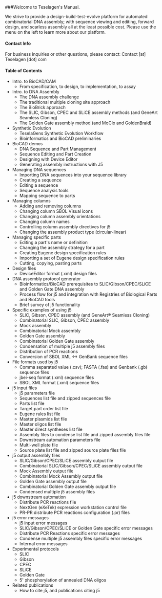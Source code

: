 ###Welcome to Teselagen's Manual. 

We strive to provide a design-build-test-evolve platform for automated combinatorial DNA assembly; with sequence viewing and editing, forward design, and scarless assembly all at the least possible cost. Please use the menu on the left to learn more about our platform. 

#### Contact Info

For business inquiries or other questions, please contact: Contact [at] Teselagen [dot] com

#### Table of Contents

* Intro. to BioCAD/CAM
    * From specification, to design, to implementation, to assay
* Intro. to DNA Assembly
    * The DNA assembly challenge
    * The traditional multiple cloning site approach
    * The BioBrick approach
    * The SLIC, Gibson, CPEC and SLiCE assembly methods (and GeneArt Seamless Cloning)
    * The Golden Gate assembly method (and MoClo and GoldenBraid)
* Synthetic Evolution
    * TeselaGens Synthetic Evolution Workflow
    * Bioinformatics and BioCAD preliminaries
* BioCAD demos
    * DNA Sequence and Part Management
    * Sequence Editing and Part Creation
    * Designing with Device Editor
    * Generating assembly instructions with J5
* Managing DNA sequences
    * Importing DNA sequences into your sequence library
    * Creating a sequence
    * Editing a sequence
    * Sequence analysis tools
    * Mapping sequence to parts
* Managing columns
    * Adding and removing columns
    * Changing column SBOL Visual icons
    * Changing column assembly orientations
    * Changing column names
    * Controlling column assembly directives for j5
    * Changing the assembly product type (circular-linear)
* Managing specific parts
    * Editing a part's name or definition
    * Changing the assembly strategy for a part
    * Creating Eugene design specification rules
    * Importing a set of Eugene design specification rules
    * Cutting, copying, pasting parts
* Design files
    * DeviceEditor format (.xml) design files
* DNA assembly protocol generator
    * Bioinformatics/BioCAD prerequisites to SLIC/Gibson/CPEC/SLiCE and Golden Gate DNA assembly
    * Process flow for j5 and integration with Registries of Biological Parts and BioCAD tools
    * Brief survey of j5 functionality
* Specific examples of using j5
    * SLIC, Gibson, CPEC assembly (and GeneArt® Seamless Cloning)
    * Combinatorial SLIC, Gibson, CPEC assembly
    * Mock assembly
    * Combinatorial Mock assembly
    * Golden Gate assembly
    * Combinatorial Golden Gate assembly
    * Condensation of multiple j5 assembly files
    * Distribution of PCR reactions
    * Conversion of SBOL XML &lt;-&gt; GenBank sequence files
* File formats used by j5
    * Comma separated value (.csv); FASTA (.fas) and Genbank (.gb) sequence files
    * jbei-seq format (.xml) sequence files
    * SBOL XML format (.xml) sequence files
* j5 input files
    * j5 parameters file
    * Sequences list file and zipped sequences file
    * Parts list file
    * Target part order list file
    * Eugene rules list file
    * Master plasmids list file
    * Master oligos list file
    * Master direct syntheses list file
    * Assembly files to condense list file and zipped assembly files file
    * Downstream automation parameters file
    * Multi-well plate file
    * Source plate list file and zipped source plate files file
* j5 output assembly files
    * SLIC/Gibson/CPEC/SLiCE assembly output file
    * Combinatorial SLIC/Gibson/CPEC/SLiCE assembly output file
    * Mock Assembly output file
    * Combinatorial Mock Assembly output file
    * Golden Gate assembly output file
    * Combinatorial Golden Gate assembly output file
    * Condensed multiple j5 assembly files
* j5 downstream automation
    * Distribute PCR reactions file
    * NextGen (eXeTek) expression workstation control file
    * PR-PR distribute PCR reactions configuration (.pr) files
* j5 error messages
    * j5 input error messages
    * SLIC/Gibson/CPEC/SLiCE or Golden Gate specific error messages
    * Distribute PCR Reactions specific error messages
    * Condense multiple j5 assembly files specific error messages
    * Internal error messages
* Experimental protocols
    * SLIC
    * Gibson
    * CPEC
    * SLiCE
    * Golden Gate
    * 5' phosphorylation of annealed DNA oligos
* Related publications
    * How to cite j5, and publications citing j5
